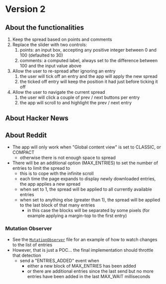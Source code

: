 # Version 2


## About the functionalities

1. Keep the spread based on points and comments
2. Replace the slider with two controls:
    1. points: an input box, accepting any positive integer between 0 and 100 (defaulted to 30)
    2. comments: a computed label, always set to the difference between 100 and the input value above
3. Allow the user to re-spread after ignoring an entry
    1. the user will tick off an entry and the app will apply the new spread
    2. the ticked off entry will keep the position it had just before ticking it off
4. Allow the user to navigate the current spread
    1. the user will click a couple of prev / next buttons per entry
    2. the app will scroll to and highlight the prev / next entry


## About Hacker News


## About Reddit

+ The app will only work when "Global content view" is set to CLASSIC, or COMPACT
    + otherwise there is not enough space to spread
+ There will be an additional option (MAX_ENTRIES) to set the number of entries to limit the spread to
    + this is to cope with the infinite scroll
    + each time the page expands to display newly downloaded entries, the app applies a new spread
    + when set to 1, the spread will be applied to all currently available entries
    + when set to anything else (greater than 1), the spread will be applied to the last block of that many entries
        + in this case the blocks will be separated by some pixels (for example applying a margin-top to the first entry)

### Mutation Observer

+ See the [`MutationObserver`](https://developer.mozilla.org/en-US/docs/Web/API/MutationObserver) file for an example of how to watch changes to the list of entries
+ However, that is just a POC... the final implementation should throttle that detection
    + send a "ENTRIES_ADDED" event when
        + either a new block of MAX_ENTRIES has been added
        + or there are additional entries since the last send but no more entries have been added in the last MAX_WAIT milliseconds
